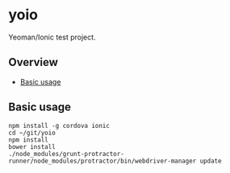 # yoio
Yeoman/Ionic test project.


## Overview
* [Basic usage](#basic-usage)


## Basic usage
```
npm install -g cordova ionic
cd ~/git/yoio
npm install
bower install
./node_modules/grunt-protractor-runner/node_modules/protractor/bin/webdriver-manager update
```
